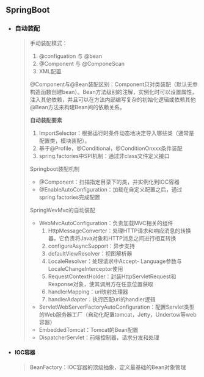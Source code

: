 ## SpringBoot

- ### 自动装配

  > 手动装配模式：
  >
  > 1. @configuation 与 @bean
  > 2. @Component 与 @ComponeScan
  > 3. XML配置
  >
  > @Component与@Bean装配区别：Component只对类装配（默认无参构造函数创建bean）。Bean方法级别的注解，实例化时可以设置属性，注入其他依赖，并且可以在方法内部编写复杂的初始化逻辑或依赖其他@Bean方法来构建Bean间的依赖关系。
  >
  > **自动装配要素**
  >
  > 1. ImportSelector：根据运行时条件动态地决定导入哪些类（通常是配置类，模块装配）。
  > 2. 基于@Profile，@Conditional，@ConditionOnxxx条件装配
  > 3. spring.factories中SPI机制：通过非class文件定义接口
  >
  > 
  >
  > Springboot装配机制
  >
  > - @Component：扫描指定目录下的类，并实例化到IOC容器
  > - @EnableAutoConfiguration：加载在自定义配置之后，通过spring.factories完成配置
  >
  > 
  >
  > SpringWevMvc的自动装配
  >
  > - WebMvcAutoConfiguration：负责加载MVC相关的组件
  >   1. HttpMessageConverter：处理HTTP请求和响应消息的转换器，它负责将Java对象和HTTP消息之间进行相互转换
  >   2. configureAsyncSupport：异步支持
  >   3. defaultViewResolver：视图解析器
  >   4. LocaleResolver：处理请求中Accept- Language参数与LocaleChangeInterceptor使用
  >   5. RequestContextHolder：封装HttpServletRequest和Response对象，使其调用方在任意位置获取
  >   6. handlerMapping：uri映射处理器
  >   7. handlerAdapter：执行匹配url的handler逻辑
  > - ServletWebServerFactoryAutoConfiguration：配置Servlet类型的Web服务器工厂（自动化配置tomcat，Jetty，Undertow等web容器）
  > - EmbeddedTomcat：Tomcat的Bean配置
  > - DispatcherServlet：前端控制器，请求分发和处理
  >
  
- #### **IOC容器**

  > BeanFactory：IOC容器的顶级抽象，定义最基础的Bean对象管理
  >
  > 

